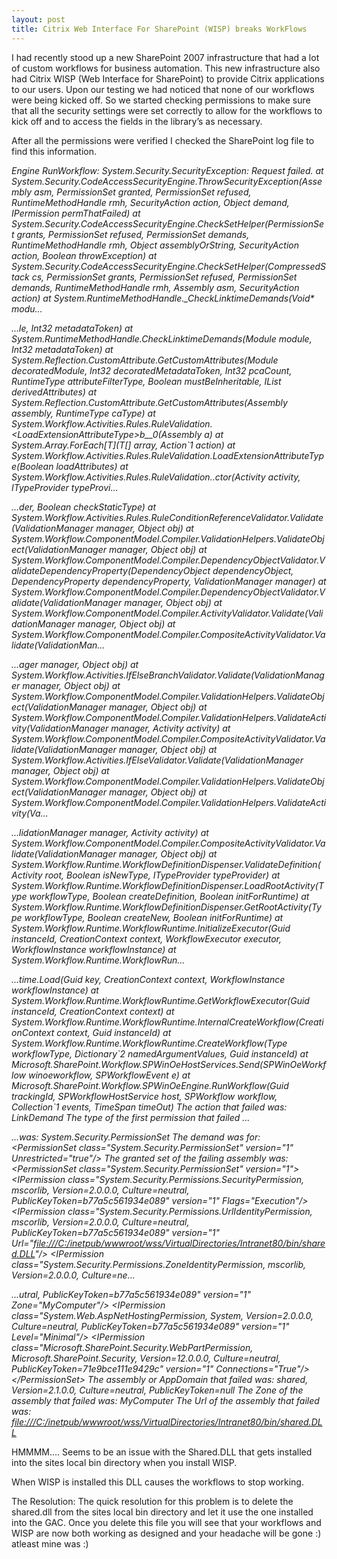 ```yaml
---
layout: post
title: Citrix Web Interface For SharePoint (WISP) breaks WorkFlows
---
```



<p>I had recently stood up a new SharePoint 2007 infrastructure that had a lot of custom workflows for business automation. This new infrastructure also had Citrix WISP (Web Interface for SharePoint) to provide Citrix applications to our users. Upon our testing we had noticed that none of our workflows were being kicked off. So we started checking permissions to make sure that all the security settings were set correctly to allow for the workflows to kick off and to access the fields in the library’s as necessary.</p>  <p>After all the permissions were verified I checked the SharePoint log file to find this information. </p>  <p><i>Engine RunWorkflow: System.Security.SecurityException: Request failed. at System.Security.CodeAccessSecurityEngine.ThrowSecurityException(Assembly asm, PermissionSet granted, PermissionSet refused, RuntimeMethodHandle rmh, SecurityAction action, Object demand, IPermission permThatFailed) at System.Security.CodeAccessSecurityEngine.CheckSetHelper(PermissionSet grants, PermissionSet refused, PermissionSet demands, RuntimeMethodHandle rmh, Object assemblyOrString, SecurityAction action, Boolean throwException) at System.Security.CodeAccessSecurityEngine.CheckSetHelper(CompressedStack cs, PermissionSet grants, PermissionSet refused, PermissionSet demands, RuntimeMethodHandle rmh, Assembly asm, SecurityAction action) at System.RuntimeMethodHandle._CheckLinktimeDemands(Void* modu... </i></p>  <p><i>...le, Int32 metadataToken) at System.RuntimeMethodHandle.CheckLinktimeDemands(Module module, Int32 metadataToken) at System.Reflection.CustomAttribute.GetCustomAttributes(Module decoratedModule, Int32 decoratedMetadataToken, Int32 pcaCount, RuntimeType attributeFilterType, Boolean mustBeInheritable, IList derivedAttributes) at System.Reflection.CustomAttribute.GetCustomAttributes(Assembly assembly, RuntimeType caType) at System.Workflow.Activities.Rules.RuleValidation.&lt;LoadExtensionAttributeType&gt;b__0(Assembly a) at System.Array.ForEach[T](T[] array, Action`1 action) at System.Workflow.Activities.Rules.RuleValidation.LoadExtensionAttributeType(Boolean loadAttributes) at System.Workflow.Activities.Rules.RuleValidation..ctor(Activity activity, ITypeProvider typeProvi... </i></p>  <p><i>...der, Boolean checkStaticType) at System.Workflow.Activities.Rules.RuleConditionReferenceValidator.Validate(ValidationManager manager, Object obj) at System.Workflow.ComponentModel.Compiler.ValidationHelpers.ValidateObject(ValidationManager manager, Object obj) at System.Workflow.ComponentModel.Compiler.DependencyObjectValidator.ValidateDependencyProperty(DependencyObject dependencyObject, DependencyProperty dependencyProperty, ValidationManager manager) at System.Workflow.ComponentModel.Compiler.DependencyObjectValidator.Validate(ValidationManager manager, Object obj) at System.Workflow.ComponentModel.Compiler.ActivityValidator.Validate(ValidationManager manager, Object obj) at System.Workflow.ComponentModel.Compiler.CompositeActivityValidator.Validate(ValidationMan... </i></p>  <p><i>...ager manager, Object obj) at System.Workflow.Activities.IfElseBranchValidator.Validate(ValidationManager manager, Object obj) at System.Workflow.ComponentModel.Compiler.ValidationHelpers.ValidateObject(ValidationManager manager, Object obj) at System.Workflow.ComponentModel.Compiler.ValidationHelpers.ValidateActivity(ValidationManager manager, Activity activity) at System.Workflow.ComponentModel.Compiler.CompositeActivityValidator.Validate(ValidationManager manager, Object obj) at System.Workflow.Activities.IfElseValidator.Validate(ValidationManager manager, Object obj) at System.Workflow.ComponentModel.Compiler.ValidationHelpers.ValidateObject(ValidationManager manager, Object obj) at System.Workflow.ComponentModel.Compiler.ValidationHelpers.ValidateActivity(Va... </i></p>  <p><i>...lidationManager manager, Activity activity) at System.Workflow.ComponentModel.Compiler.CompositeActivityValidator.Validate(ValidationManager manager, Object obj) at System.Workflow.Runtime.WorkflowDefinitionDispenser.ValidateDefinition(Activity root, Boolean isNewType, ITypeProvider typeProvider) at System.Workflow.Runtime.WorkflowDefinitionDispenser.LoadRootActivity(Type workflowType, Boolean createDefinition, Boolean initForRuntime) at System.Workflow.Runtime.WorkflowDefinitionDispenser.GetRootActivity(Type workflowType, Boolean createNew, Boolean initForRuntime) at System.Workflow.Runtime.WorkflowRuntime.InitializeExecutor(Guid instanceId, CreationContext context, WorkflowExecutor executor, WorkflowInstance workflowInstance) at System.Workflow.Runtime.WorkflowRun... </i></p>  <p><i>...time.Load(Guid key, CreationContext context, WorkflowInstance workflowInstance) at System.Workflow.Runtime.WorkflowRuntime.GetWorkflowExecutor(Guid instanceId, CreationContext context) at System.Workflow.Runtime.WorkflowRuntime.InternalCreateWorkflow(CreationContext context, Guid instanceId) at System.Workflow.Runtime.WorkflowRuntime.CreateWorkflow(Type workflowType, Dictionary`2 namedArgumentValues, Guid instanceId) at Microsoft.SharePoint.Workflow.SPWinOeHostServices.Send(SPWinOeWorkflow winoeworkflow, SPWorkflowEvent e) at Microsoft.SharePoint.Workflow.SPWinOeEngine.RunWorkflow(Guid trackingId, SPWorkflowHostService host, SPWorkflow workflow, Collection`1 events, TimeSpan timeOut) The action that failed was: LinkDemand The type of the first permission that failed ... </i></p>  <p><i>...was: System.Security.PermissionSet The demand was for: &lt;PermissionSet class=&quot;System.Security.PermissionSet&quot; version=&quot;1&quot; Unrestricted=&quot;true&quot;/&gt; The granted set of the failing assembly was: &lt;PermissionSet class=&quot;System.Security.PermissionSet&quot; version=&quot;1&quot;&gt; &lt;IPermission class=&quot;System.Security.Permissions.SecurityPermission, mscorlib, Version=2.0.0.0, Culture=neutral, PublicKeyToken=b77a5c561934e089&quot; version=&quot;1&quot; Flags=&quot;Execution&quot;/&gt; &lt;IPermission class=&quot;System.Security.Permissions.UrlIdentityPermission, mscorlib, Version=2.0.0.0, Culture=neutral, PublicKeyToken=b77a5c561934e089&quot; version=&quot;1&quot; Url=&quot;<a href="file:///C:inetpubwwwrootwssVirtualDirectoriesIntranet80binshared.DLL">file:///C:/inetpub/wwwroot/wss/VirtualDirectories/Intranet80/bin/shared.DLL</a>&quot;/&gt; &lt;IPermission class=&quot;System.Security.Permissions.ZoneIdentityPermission, mscorlib, Version=2.0.0.0, Culture=ne... </i></p>  <p><i>...utral, PublicKeyToken=b77a5c561934e089&quot; version=&quot;1&quot; Zone=&quot;MyComputer&quot;/&gt; &lt;IPermission class=&quot;System.Web.AspNetHostingPermission, System, Version=2.0.0.0, Culture=neutral, PublicKeyToken=b77a5c561934e089&quot; version=&quot;1&quot; Level=&quot;Minimal&quot;/&gt; &lt;IPermission class=&quot;Microsoft.SharePoint.Security.WebPartPermission, Microsoft.SharePoint.Security, Version=12.0.0.0, Culture=neutral, PublicKeyToken=71e9bce111e9429c&quot; version=&quot;1&quot; Connections=&quot;True&quot;/&gt; &lt;/PermissionSet&gt; The assembly or AppDomain that failed was: shared, Version=2.1.0.0, Culture=neutral, PublicKeyToken=null The Zone of the assembly that failed was: MyComputer The Url of the assembly that failed was: <a href="file:///C:/inetpub/wwwroot/wss/VirtualDirectories/Intranet80/bin/shared.DLL">file:///C:/inetpub/wwwroot/wss/VirtualDirectories/Intranet80/bin/shared.DLL</a></i></p>  <p>HMMMM…. Seems to be an issue with the Shared.DLL that gets installed into the sites local bin directory when you install WISP.</p>  <p>When WISP is installed this DLL causes the workflows to stop working.</p>  <p>The Resolution: The quick resolution for this problem is to delete the shared.dll from the sites local bin directory and let it use the one installed into the GAC. Once you delete this file you will see that your workflows and WISP are now both working as designed and your headache will be gone :) atleast mine was :)</p>
